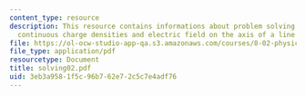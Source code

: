 ```yaml
---
content_type: resource
description: This resource contains informations about problem solving strategies,
  continuous charge densities and electric field on the axis of a line of charge.
file: https://ol-ocw-studio-app-qa.s3.amazonaws.com/courses/8-02-physics-ii-electricity-and-magnetism-spring-2007/3eb3a9581f5c96b762e72c5c7e4adf76_solving02.pdf
file_type: application/pdf
resourcetype: Document
title: solving02.pdf
uid: 3eb3a958-1f5c-96b7-62e7-2c5c7e4adf76
---
```

